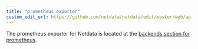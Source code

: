```yaml
---
title: "prometheus exporter"
custom_edit_url: https://github.com/netdata/netdata/edit/master/web/api/exporters/prometheus/README.md
---
```




The prometheus exporter for Netdata is located at the [backends section for prometheus](/docs/backends/prometheus).


